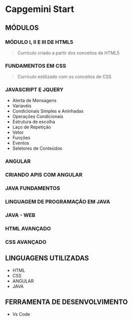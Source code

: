# Capgemini Start

## MÓDULOS 

### MÓDULO I, II E III DE HTML5
> Currículo criado a partir dos conceitos de HTML5

### FUNDAMENTOS EM CSS
> Currículo estilizado com os conceitos de CSS

### JAVASCRIPT E JQUERY
- Alerta de Mensagens
- Variavéis
- Condicionais Simples e Aninhadas
- Operações Condicionais
- Estrutura de escolha
- Laço de Repetição
- Vetor
- Funções
- Eventos
- Seletores de Conteúdos

### ANGULAR

### CRIANDO APIS COM ANGULAR

### JAVA FUNDAMENTOS

### LINGUAGEM DE PROGRAMAÇÃO EM JAVA

### JAVA - WEB

### HTML AVANÇADO

### CSS AVANÇADO

## LINGUAGENS UTILIZADAS
- HTML
- CSS
- ANGULAR
- JAVA

## FERRAMENTA DE DESENVOLVIMENTO
- Vs Code

